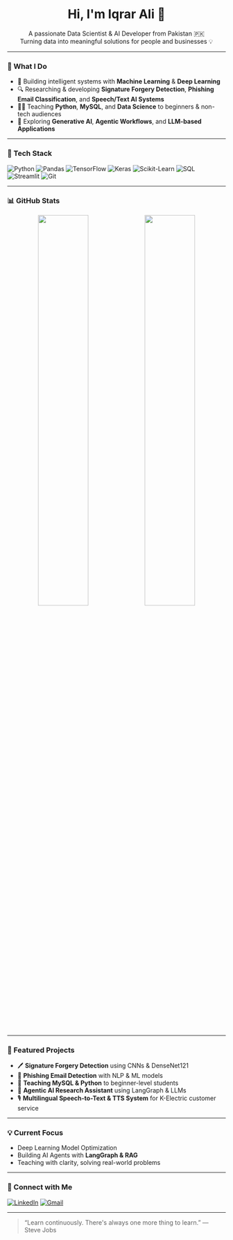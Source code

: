 <h1 align="center">Hi, I'm Iqrar Ali 👋</h1>

<p align="center">
  A passionate Data Scientist & AI Developer from Pakistan 🇵🇰 <br>
  Turning data into meaningful solutions for people and businesses 💡
</p>

---

### 🔧 What I Do

- 🧠 Building intelligent systems with **Machine Learning** & **Deep Learning**
- 🔍 Researching & developing **Signature Forgery Detection**, **Phishing Email Classification**, and **Speech/Text AI Systems**
- 🧑‍🏫 Teaching **Python**, **MySQL**, and **Data Science** to beginners & non-tech audiences
- 🤖 Exploring **Generative AI**, **Agentic Workflows**, and **LLM-based Applications**

---

### 🧰 Tech Stack

![Python](https://img.shields.io/badge/Python-3776AB?style=flat&logo=python&logoColor=white)
![Pandas](https://img.shields.io/badge/Pandas-150458?style=flat&logo=pandas)
![TensorFlow](https://img.shields.io/badge/TensorFlow-FF6F00?style=flat&logo=tensorflow&logoColor=white)
![Keras](https://img.shields.io/badge/Keras-D00000?style=flat&logo=keras&logoColor=white)
![Scikit-Learn](https://img.shields.io/badge/Scikit--Learn-F7931E?style=flat&logo=scikit-learn&logoColor=white)
![SQL](https://img.shields.io/badge/MySQL-005C84?style=flat&logo=mysql&logoColor=white)
![Streamlit](https://img.shields.io/badge/Streamlit-FF4B4B?style=flat&logo=streamlit&logoColor=white)
![Git](https://img.shields.io/badge/Git-F05032?style=flat&logo=git&logoColor=white)

---

### 📊 GitHub Stats

<p align="center">
  <img src="https://github-readme-stats.vercel.app/api?username=iqrarali&show_icons=true&theme=tokyonight" width="48%" />
  <img src="https://github-readme-streak-stats.herokuapp.com?user=iqrarali&theme=tokyonight&date_format=M%20j%5B%2C%20Y%5D" width="48%" />
</p>

---

### 🚀 Featured Projects

- 🖊️ **Signature Forgery Detection** using CNNs & DenseNet121  
- 📧 **Phishing Email Detection** with NLP & ML models  
- 🐍 **Teaching MySQL & Python** to beginner-level students  
- 🧠 **Agentic AI Research Assistant** using LangGraph & LLMs  
- 🎙️ **Multilingual Speech-to-Text & TTS System** for K-Electric customer service  

---

### 💡 Current Focus

- Deep Learning Model Optimization  
- Building AI Agents with **LangGraph & RAG**  
- Teaching with clarity, solving real-world problems  

---

### 🔗 Connect with Me

[![LinkedIn](https://img.shields.io/badge/LinkedIn-0077B5?style=flat&logo=linkedin&logoColor=white)](https://www.linkedin.com/in/your-link-here)
[![Gmail](https://img.shields.io/badge/Gmail-D14836?style=flat&logo=gmail&logoColor=white)](mailto:your.email@example.com)

---

> “Learn continuously. There's always one more thing to learn.” — Steve Jobs
